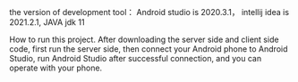 the version of development tool：
Android studio is 2020.3.1，
intellij idea is 2021.2.1,
JAVA jdk 11

How to run this project. 
After downloading the server side and client side code, first run the server side,
then connect your Android phone to Android Studio, 
run Android Studio after successful connection, and you can operate with your phone.






